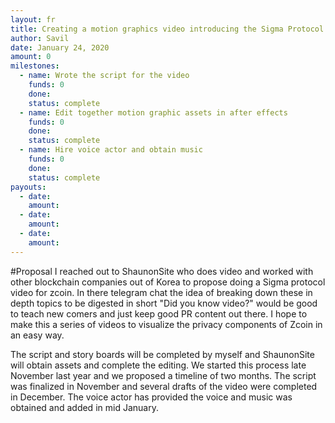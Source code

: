 ```yaml
---
layout: fr
title: Creating a motion graphics video introducing the Sigma Protocol of Zcoin with the help of ShaunonSite
author: Savil
date: January 24, 2020
amount: 0
milestones:
  - name: Wrote the script for the video
    funds: 0
    done:
    status: complete
  - name: Edit together motion graphic assets in after effects
    funds: 0
    done:
    status: complete
  - name: Hire voice actor and obtain music
    funds: 0
    done:
    status: complete
payouts:
  - date:
    amount:
  - date:
    amount:
  - date:
    amount:
---
```


#Proposal
I reached out to ShaunonSite who does video and worked with other blockchain companies out of Korea to
propose doing a Sigma protocol video for zcoin. In there telegram chat the idea of breaking down these 
in depth topics to be digested in short "Did you know video?" would be good to teach new comers and just
keep good PR content out there. I hope to make this a series of videos to visualize the privacy components
of Zcoin in an easy way.

The script and story boards will be completed by myself and ShaunonSite will obtain assets and complete the 
editing. We started this process late November last year and we proposed a timeline of two months. The script
was finalized in November and several drafts of the video were completed in December. The voice actor has provided
the voice and music was obtained and added in mid January.
